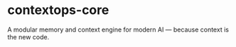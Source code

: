 # contextops-core
A modular memory and context engine for modern AI — because context is the new code.

